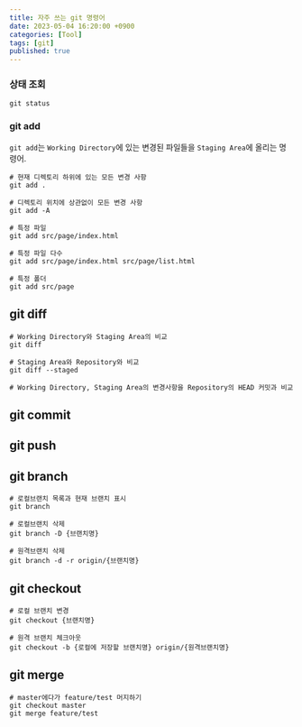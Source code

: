 ```yaml
---
title: 자주 쓰는 git 명령어
date: 2023-05-04 16:20:00 +0900
categories: [Tool]
tags: [git]
published: true
---
```


### 상태 조회

```shell
git status
```

### git add

`git add`는 `Working Directory`에 있는 변경된 파일들을 `Staging Area`에 올리는 명령어.

```shell
# 현재 디렉토리 하위에 있는 모든 변경 사항
git add .

# 디렉토리 위치에 상관없이 모든 변경 사항
git add -A

# 특정 파일
git add src/page/index.html

# 특정 파일 다수
git add src/page/index.html src/page/list.html

# 특정 폴더
git add src/page
```

## git diff

```shell
# Working Directory와 Staging Area의 비교
git diff

# Staging Area와 Repository와 비교
git diff --staged

# Working Directory, Staging Area의 변경사항을 Repository의 HEAD 커밋과 비교
```

## git commit

## git push

## git branch

```shell
# 로컬브랜치 목록과 현재 브랜치 표시
git branch

# 로컬브랜치 삭제
git branch -D {브랜치명}

# 원격브랜치 삭제
git branch -d -r origin/{브랜치명}
```

## git checkout

```shell
# 로컬 브랜치 변경
git checkout {브랜치명}

# 원격 브랜치 체크아웃
git checkout -b {로컬에 저장할 브랜치명} origin/{원격브랜치명}
```

## git merge

```shell
# master에다가 feature/test 머지하기
git checkout master
git merge feature/test
```
